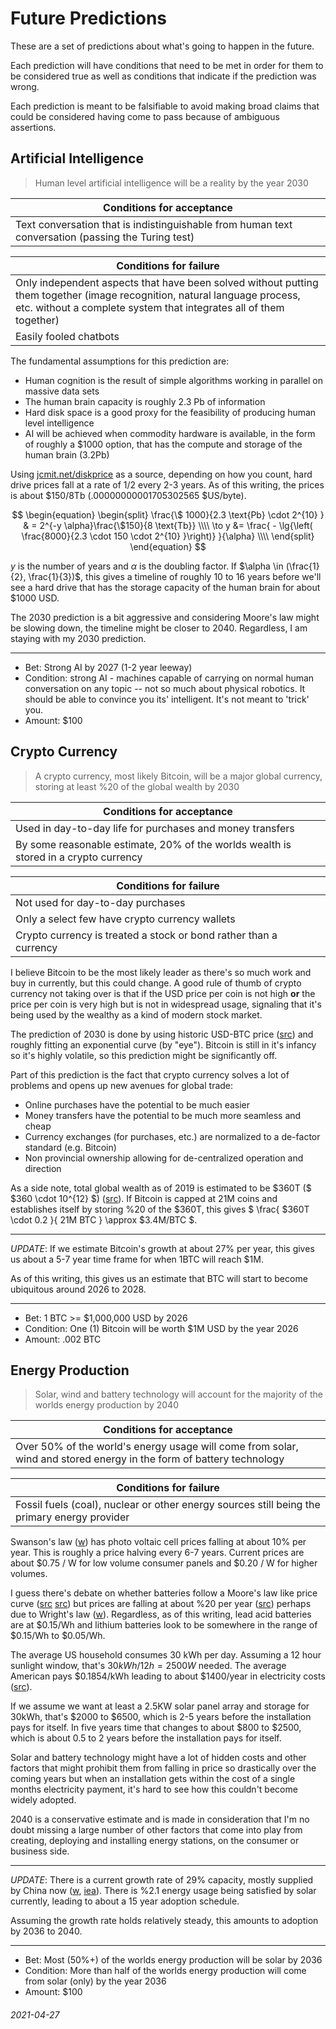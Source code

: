 Future Predictions
===

These are a set of predictions about what's going to happen in the future.

Each prediction will have conditions that need to be met in order for them to
be considered true as well as conditions that indicate if the prediction was wrong.

Each prediction is meant to be falsifiable to avoid making broad claims that could
be considered having come to pass because of ambiguous assertions.

Artificial Intelligence
---

> Human level artificial intelligence will be a reality by the year 2030

| Conditions for acceptance |
|---|
| Text conversation that is indistinguishable from human text conversation (passing the Turing test) |

| Conditions for failure |
|---|
| Only independent aspects that have been solved without putting them together (image recognition, natural language process, etc. without a complete system that integrates all of them together) |
| Easily fooled chatbots |

The fundamental assumptions for this prediction are:

* Human cognition is the result of simple algorithms working in parallel on massive data sets
* The human brain capacity is roughly 2.3 Pb of information
* Hard disk space is a good proxy for the feasibility of producing human level intelligence
* AI will be achieved when commodity hardware is available, in the form of roughly a $1000 option, that has the compute and storage of the human brain (3.2Pb)

Using [jcmit.net/diskprice](https://jcmit.net/diskprice.htm) as a source, depending on how you count, hard drive prices fall at a rate of 1/2 every 2-3 years.
As of this writing, the prices is about $\$$150/8Tb (.00000000001705302565 $\$$US/byte).

$$
\begin{equation}
\begin{split}
\frac{\$ 1000}{2.3 \text{Pb} \cdot 2^{10} }   & = 2^{-y \alpha}\frac{\$150}{8 \text{Tb}}  \\\\
\to y  &= \frac{ - \lg{\left( \frac{8000}{2.3 \cdot 150 \cdot 2^{10} }\right)} }{\alpha} \\\\
\end{split}
\end{equation}
$$

$y$ is the number of years and 
$\alpha$ is the doubling factor.
If $\alpha \in (\frac{1}{2}, \frac{1}{3})$, this gives a timeline of roughly 10 to 16 years before we'll see a hard drive that has the storage capacity of the human brain for
about $\$$1000 USD.

The 2030 prediction is a bit aggressive and considering Moore's law might be slowing down, the timeline might be closer to 2040.
Regardless, I am staying with my 2030 prediction.

---

* Bet: Strong AI by 2027 (1-2 year leeway)
* Condition: strong AI - machines capable of carrying on normal human conversation on any topic -- not so much about physical robotics.
  It should be able to convince you its' intelligent. It's not meant to 'trick' you.
* Amount: $100


Crypto Currency
---

> A crypto currency, most likely Bitcoin, will be a major global currency, storing at least %20 of the global wealth by 2030

| Conditions for acceptance |
|---|
| Used in day-to-day life for purchases and money transfers |
| By some reasonable estimate, 20% of the worlds wealth is stored in a crypto currency |

| Conditions for failure |
|---|
| Not used for day-to-day purchases |
| Only a select few have crypto currency wallets |
| Crypto currency is treated a stock or bond rather than a currency |

I believe Bitcoin to be the most likely leader as there's so much work and buy in currently, but this could change.
A good rule of thumb of crypto currency not taking over is that if the USD price per coin is not high **or** the
price per coin is very high but is not in widespread usage, signaling that it's being used by the wealthy as a kind
of modern stock market.

The prediction of 2030 is done by using historic USD-BTC price ([src](https://finance.yahoo.com/quote/BTC-USD/history/)) and roughly
fitting an exponential curve (by "eye").
Bitcoin is still in it's infancy so it's highly volatile, so this prediction might be significantly off.

Part of this prediction is the fact that crypto currency solves a lot of problems and opens up new avenues for global trade:

* Online purchases have the potential to be much easier
* Money transfers have the potential to be much more seamless and cheap
* Currency exchanges (for purchases, etc.) are normalized to a de-factor standard (e.g. Bitcoin)
* Non provincial ownership allowing for de-centralized operation and direction

As a side note, total global wealth as of 2019 is estimated to be $\$$360T
($ \$360 \cdot 10^{12} $) ([src](https://www.credit-suisse.com/about-us/en/reports-research/global-wealth-report.html)).
If Bitcoin is capped at 21M coins and establishes itself by storing %20 of the $\$$360T, this gives $ \frac{ \$360T \cdot 0.2 }{ 21M BTC } \approx \$3.4M/BTC $.

---

*UPDATE*: If we estimate Bitcoin's growth at about 27% per year, this gives us about a 5-7 year time frame for when 1BTC will reach $1M.

As of this writing, this gives us an estimate that BTC will start to become ubiquitous around 2026 to 2028.

---

* Bet: 1 BTC >= $1,000,000 USD by 2026
* Condition: One (1) Bitcoin will be worth $1M USD by the year 2026
* Amount: .002 BTC

Energy Production
---

> Solar, wind and battery technology will account for the majority of the worlds energy production by 2040

| Conditions for acceptance |
|---|
| Over 50% of the world's energy usage will come from solar, wind and stored energy in the form of battery technology |


| Conditions for failure |
|---|
| Fossil fuels (coal), nuclear or other energy sources still being the primary energy provider |

Swanson's law ([w](https://en.wikipedia.org/wiki/Swanson%27s_law)) has photo voltaic cell prices falling at about 10% per year.
This is roughly a price halving every 6-7 years.
Current prices are about $\$$0.75 / W for low volume consumer panels and $\$$0.20 / W for higher volumes.

I guess there's debate on whether batteries follow a Moore's law like price curve ([src](https://longtailpipe.com/2013/04/06/there-is-moores-law-for-batteries-its/) [src](https://longtailpipe.com/2013/04/06/there-is-moores-law-for-batteries-its/)) but prices are falling at about %20 per year ([src](https://about.bnef.com/blog/behind-scenes-take-lithium-ion-battery-prices/)) perhaps due to Wright's law ([w](https://en.wikipedia.org/wiki/Experience_curve_effects)).
Regardless, as of this writing, lead acid batteries are at $\$$0.15/Wh and lithium batteries look to be somewhere in the range of $\$$0.15/Wh to $\$$0.05/Wh.

The average US household consumes 30 kWh per day.
Assuming a 12 hour sunlight window, that's $30 kWh / 12h = 2500 W$ needed.
The average American pays $\$$0.1854/kWh leading to about $\$$1400/year in electricity costs ([src](https://www.eia.gov/tools/faqs/faq.php?id=97&t=3)).

If we assume we want at least a 2.5KW solar panel array and storage for 30kWh, that's $\$$2000 to $\$$6500, which is 2-5 years before the installation pays for itself.
In five years time that changes to about $\$$800 to $\$$2500, which is about 0.5 to 2 years before the installation pays for itself.

Solar and battery technology might have a lot of hidden costs and other factors that might prohibit them from falling in price so drastically over the coming years
but when an installation gets within the cost of a single months electricity payment, it's hard to see how this couldn't become widely adopted.

2040 is a conservative estimate and is made in consideration that I'm no doubt missing a large number of other factors that come into play from creating, deploying and installing energy stations,
on the consumer or business side.

---

*UPDATE*: There is a current growth rate of 29% capacity, mostly supplied by China now ([w](https://en.wikipedia.org/wiki/Growth_of_photovoltaics#Current_status), [iea](https://iea-pvps.org/wp-content/uploads/2020/01/IEA-PVPS_-_A_Snapshot_of_Global_PV_-_1992-2017.pdf)).
There is %2.1 energy usage being satisfied by solar currently, leading to about a 15 year adoption schedule.

Assuming the growth rate holds relatively steady, this amounts to adoption by 2036 to 2040.

---

* Bet: Most (50%+) of the worlds energy production will be solar by 2036
* Condition: More than half of the worlds energy production will come from solar (only) by the year 2036
* Amount: $100


###### 2021-04-27

